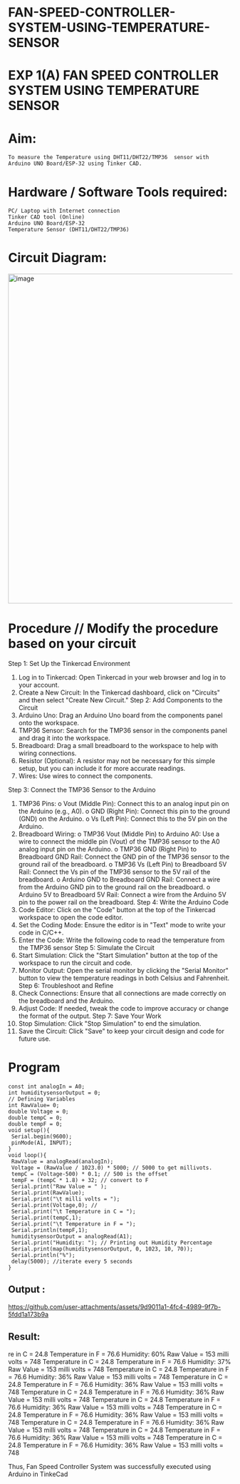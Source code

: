 
# FAN-SPEED-CONTROLLER-SYSTEM-USING-TEMPERATURE-SENSOR
# EXP 1(A) FAN SPEED CONTROLLER SYSTEM USING TEMPERATURE SENSOR

# Aim:
	To measure the Temperature using DHT11/DHT22/TMP36  sensor with Arduino UNO Board/ESP-32 using Tinker CAD.

# Hardware / Software Tools required:
	PC/ Laptop with Internet connection
    Tinker CAD tool (Online)
	Arduino UNO Board/ESP-32
	Temperature Sensor (DHT11/DHT22/TMP36)

# Circuit Diagram:

<img width="1361" height="739" alt="image" src="https://github.com/user-attachments/assets/c3c73531-e733-4f02-8957-238e161e192a" />


# Procedure // Modify the procedure based on your circuit

Step 1: Set Up the Tinkercad Environment
1.	Log in to Tinkercad: Open Tinkercad in your web browser and log in to your account.
2.	Create a New Circuit: In the Tinkercad dashboard, click on "Circuits" and then select "Create New Circuit."
Step 2: Add Components to the Circuit
1.	Arduino Uno: Drag an Arduino Uno board from the components panel onto the workspace.
2.	TMP36 Sensor: Search for the TMP36 sensor in the components panel and drag it into the workspace.
3.	Breadboard: Drag a small breadboard to the workspace to help with wiring connections.
4.	Resistor (Optional): A resistor may not be necessary for this simple setup, but you can include it for more accurate readings.
5.	Wires: Use wires to connect the components.

Step 3: Connect the TMP36 Sensor to the Arduino
1.	TMP36 Pins:
o	Vout (Middle Pin): Connect this to an analog input pin on the Arduino (e.g., A0).
o	GND (Right Pin): Connect this pin to the ground (GND) on the Arduino.
o	Vs (Left Pin): Connect this to the 5V pin on the Arduino.
2.	Breadboard Wiring:
o	TMP36 Vout (Middle Pin) to Arduino A0: Use a wire to connect the middle pin (Vout) of the TMP36 sensor to the A0 analog input pin on the Arduino.
o	TMP36 GND (Right Pin) to Breadboard GND Rail: Connect the GND pin of the TMP36 sensor to the ground rail of the breadboard.
o	TMP36 Vs (Left Pin) to Breadboard 5V Rail: Connect the Vs pin of the TMP36 sensor to the 5V rail of the breadboard.
o	Arduino GND to Breadboard GND Rail: Connect a wire from the Arduino GND pin to the ground rail on the breadboard.
o	Arduino 5V to Breadboard 5V Rail: Connect a wire from the Arduino 5V pin to the power rail on the breadboard.
Step 4: Write the Arduino Code
1.	Code Editor: Click on the "Code" button at the top of the Tinkercad workspace to open the code editor.
2.	Set the Coding Mode: Ensure the editor is in "Text" mode to write your code in C/C++.
3.	Enter the Code: Write the following code to read the temperature from the TMP36 sensor
Step 5: Simulate the Circuit
1.	Start Simulation: Click the "Start Simulation" button at the top of the workspace to run the circuit and code.
2.	Monitor Output: Open the serial monitor by clicking the "Serial Monitor" button to view the temperature readings in both Celsius and Fahrenheit.
Step 6: Troubleshoot and Refine
1.	Check Connections: Ensure that all connections are made correctly on the breadboard and the Arduino.
2.	Adjust Code: If needed, tweak the code to improve accuracy or change the format of the output.
Step 7: Save Your Work
1.	Stop Simulation: Click "Stop Simulation" to end the simulation.
2.	Save the Circuit: Click "Save" to keep your circuit design and code for future use.


# Program
```
const int analogIn = A0;
int humiditysensorOutput = 0;
// Defining Variables
int RawValue= 0;
double Voltage = 0;
double tempC = 0;
double tempF = 0;
void setup(){
 Serial.begin(9600);
 pinMode(A1, INPUT);
}
void loop(){
 RawValue = analogRead(analogIn);
 Voltage = (RawValue / 1023.0) * 5000; // 5000 to get millivots.
 tempC = (Voltage-500) * 0.1; // 500 is the offset
 tempF = (tempC * 1.8) + 32; // convert to F
 Serial.print("Raw Value = " );
 Serial.print(RawValue);
 Serial.print("\t milli volts = ");
 Serial.print(Voltage,0); //
 Serial.print("\t Temperature in C = ");
 Serial.print(tempC,1);
 Serial.print("\t Temperature in F = ");
 Serial.println(tempF,1);
 humiditysensorOutput = analogRead(A1);
 Serial.print("Humidity: "); // Printing out Humidity Percentage
 Serial.print(map(humiditysensorOutput, 0, 1023, 10, 70));
 Serial.println("%");
 delay(5000); //iterate every 5 seconds
}
```
## Output :


https://github.com/user-attachments/assets/9d9011a1-4fc4-4989-9f7b-5fdd1a173b9a

## Result:
re in C = 24.8	 Temperature in F = 76.6
Humidity: 60%
Raw Value = 153	 milli volts = 748	 Temperature in C = 24.8	 Temperature in F = 76.6
Humidity: 37%
Raw Value = 153	 milli volts = 748	 Temperature in C = 24.8	 Temperature in F = 76.6
Humidity: 36%
Raw Value = 153	 milli volts = 748	 Temperature in C = 24.8	 Temperature in F = 76.6
Humidity: 36%
Raw Value = 153	 milli volts = 748	 Temperature in C = 24.8	 Temperature in F = 76.6
Humidity: 36%
Raw Value = 153	 milli volts = 748	 Temperature in C = 24.8	 Temperature in F = 76.6
Humidity: 36%
Raw Value = 153	 milli volts = 748	 Temperature in C = 24.8	 Temperature in F = 76.6
Humidity: 36%
Raw Value = 153	 milli volts = 748	 Temperature in C = 24.8	 Temperature in F = 76.6
Humidity: 36%
Raw Value = 153	 milli volts = 748	 Temperature in C = 24.8	 Temperature in F = 76.6
Humidity: 36%
Raw Value = 153	 milli volts = 748	 Temperature in C = 24.8	 Temperature in F = 76.6
Humidity: 36%
Raw Value = 153	 milli volts = 748	

Thus, Fan Speed Controller System was successfully executed using Arduino in TinkeCad

